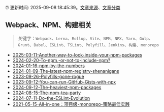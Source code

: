 :alarm_clock: 更新时间: 2025-09-08 18:45:39。[文章来源](/README.md)、[文章分类](/TAGS.md)

## Webpack、NPM、构建相关


> 关键字：`Webpack`、`Lerna`、`Rollup`、`Vite`、`NPM`、`NPX`、`Yarn`、`Gulp`、`Grunt`、`Babel`、`ESLint`、`TSLint`、`Polyfill`、`Jenkins`、`构建`、`monorepo`



- [2025-03-11-Another-way-to-look-inside-your-npm-packages](https://nodeweekly.com/issues/569) 
- [2024-02-20-To-npm,-or-not-to-include-npm?](https://nodeweekly.com/issues/521) 
- [2024-01-16-npm-by-the-numbers](https://nodeweekly.com/issues/517) 
- [2024-01-09-The-latest-npm-registry-shenanigans](https://nodeweekly.com/issues/516) 
- [2023-09-26-Polyfills-gone-rogue](https://nodeweekly.com/issues/503) 
- [2023-09-12-You-can-run-GitHub-Gists-with-npx](https://nodeweekly.com/issues/501) 
- [2024-09-12-The-heaviest-npm-packages](https://javascriptweekly.com/issues/704) 
- [2024-08-15-The-npm-tea-party](https://javascriptweekly.com/issues/700) 
- [2024-07-11-Do-the-ESLint-Evolution](https://javascriptweekly.com/issues/696) 
- [2021-05-15-All-in-one：项目级-monorepo-策略最佳实践](https://fed.taobao.org/blog/taofed/do71ct/uihagy) 
